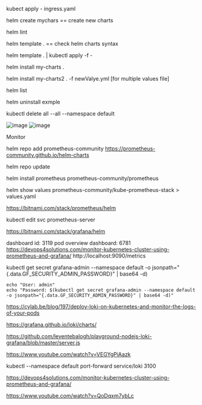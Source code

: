 kubect apply - ingress.yaml

helm create mychars == create new charts

helm lint

helm template .   == check helm charts syntax 

helm template . | kubectl apply -f -

helm install my-charts .

helm install my-charts2 . -f newValye.yml [for multiple values file]

helm list

helm uninstall exmple

kubectl delete all --all --namespace default

![image](https://github.com/iamsohel/necessary-resources/assets/9135426/54ef7610-b111-4bf0-ab9f-ac0581712895)
![image](https://github.com/iamsohel/necessary-resources/assets/9135426/6ddd3460-f915-4e8c-a61b-d0a54d5f7596)

Monitor

helm repo add prometheus-community https://prometheus-community.github.io/helm-charts

helm repo update

helm install prometheus prometheus-community/prometheus

helm show values prometheus-community/kube-prometheus-stack > values.yaml 

https://bitnami.com/stack/prometheus/helm

kubectl edit svc prometheus-server 

https://bitnami.com/stack/grafana/helm

dashboard id: 3119
pod overview dashboard: 6781
https://devops4solutions.com/monitor-kubernetes-cluster-using-prometheus-and-grafana/
http://localhost:9090/metrics

kubectl get secret grafana-admin --namespace default -o jsonpath="{.data.GF_SECURITY_ADMIN_PASSWORD}" | base64 -d)
```
echo "User: admin"
echo "Password: $(kubectl get secret grafana-admin --namespace default -o jsonpath="{.data.GF_SECURITY_ADMIN_PASSWORD}" | base64 -d)"
```

https://cylab.be/blog/197/deploy-loki-on-kubernetes-and-monitor-the-logs-of-your-pods

https://grafana.github.io/loki/charts/

https://github.com/leventebalogh/playground-nodejs-loki-grafana/blob/master/server.js

https://www.youtube.com/watch?v=VEGYgPiAazk

kubectl --namespace default port-forward service/loki 3100


https://devops4solutions.com/monitor-kubernetes-cluster-using-prometheus-and-grafana/


https://www.youtube.com/watch?v=QoDqxm7ybLc
